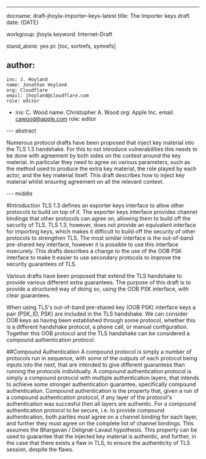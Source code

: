 ---
docname: draft-jhoyla-importer-keys-latest
title: The Importer keys draft
date: {DATE}

workgroup: jhoyla
keyword: Internet-Draft

stand_alone: yes
pi: [toc, sortrefs, symrefs]

author:
-
    ins: J. Hoyland
    name: Jonathan Hoyland
    org: Cloudflare
    email: jhoyland@cloudflare.com
    role: editor
-
    ins: C. Wood
    name: Christopher A. Wood
    org: Apple Inc.
    email: cawood@apple.com
    role: editor

--- abstract

Numerous protocol drafts have been proposed that inject key material into the TLS 1.3 handshake.
For this to not introduce vulnerabilities this needs to be done with agreement by both sides on the context around the key material.
In particular they need to agree on various parameters, such as the method used to produce the extra key material, the role played by each actor, and the key material itself.
This draft describes how to inject key material whilst ensuring agreement on all the relevant context.

--- middle

#Introduction
TLS 1.3 defines an exporter keys interface to allow other protocols to build on top of it.
The exporter keys interface provides channel bindings that other protocols can agree on, allowing them to build off the security of TLS.
TLS 1.3, however, does not provide an equivalent interface for importing keys, which makes it difficult to build off the security of other protocols to strengthen TLS.
The most similar interface is the out-of-band pre-shared key interface, however it is possible to use this interface insecurely.
This drafts describes a change to the use of the OOB PSK interface to make it easier to use secondary protocols to improve the security guarantees of TLS.

Various drafts have been proposed that extend the TLS handshake to provide various different extra guarantees.
The purpose of this draft is to provide a structured way of doing so, using the OOB PSK interface, with clear guarantees.

When using TLS's out-of-band pre-shared key (OOB PSK) interface keys a pair (PSK_ID, PSK) are included in the TLS handshake.
We can consider OOB keys as having been established through some protocol, whether this is a different handshake protocol, a phone call, or manual configuration.
Together this OOB protocol and the TLS handshake can be considered a compound authentication protocol.

##Compound Authentication
A compound protocol is simply a number of protocols run in sequence, with some of the outputs of each protocol being inputs into the next, that are intended to give different guarantees than running the protocols individually.
A compound authentication protocol is simply a compound protocol with multiple authentication layers, that intends to achieve some stronger authentication guarantee, specifically compound authentication.
Compound authentication is the property that, given a run of a compound authentication protocol, if any layer of the protocol's authentication was succesful then all layers are authentic.
For a compound authentication protocol to be secure, i.e. to provide compound authentication, both parties must agree on a channel binding for each layer, and further they must agree on the complete list of channel bindings.
This assumes the Bhargavan / Delignat-Lavaut hypothesis.
This property can be used to guarantee that the injected key material is authentic, and further, in the case that there exists a flaw in TLS, to ensure the authenticity of TLS session, despite the flaws.
